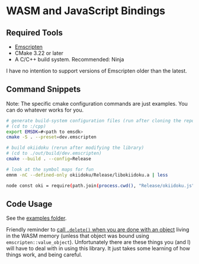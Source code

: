 <!-- SPDX-FileCopyrightText: 2020 David Fong -->
<!-- SPDX-License-Identifier: CC0-1.0 -->
<!-- cspell:dictionaries cpp-refined -->
# WASM and JavaScript Bindings

## Required Tools

- [Emscripten](https://emscripten.org/docs/getting_started/downloads.html)
- CMake 3.22 or later
- A C/C++ build system. Recommended: Ninja

I have no intention to support versions of Emscripten older than the latest.

## Command Snippets

Note: The specific cmake configuration commands are just examples. You can do whatever works for you.

```sh
# generate build-system configuration files (run after cloning the repo)
# (cd to :/cpp)
export EMSDK=#<path to emsdk>
cmake -S . --preset=dev.emscripten

# build okiidoku (rerun after modifying the library)
# (cd to ./out/build/dev.emscripten)
cmake --build . --config=Release

# look at the symbol maps for fun
emnm -nC --defined-only okiidoku/Release/libokiidoku.a | less

node const oki = require(path.join(process.cwd(), "Release/okiidoku.js"))
```

## Code Usage

See the [examples folder](./examples/).

Friendly reminder to [call `.delete()` when you are done with an object](https://emscripten.org/docs/porting/connecting_cpp_and_javascript/embind.html#memory-management) living in the WASM memory (unless that object was bound using `emscripten::value_object`). Unfortunately there are these things you (and I) will have to deal with in using this library. It just takes some learning of how things work, and being careful.